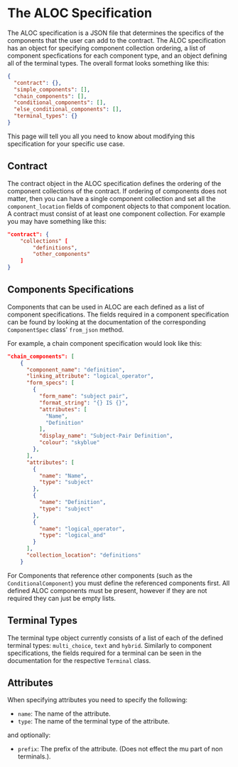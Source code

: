 # The ALOC Specification

The ALOC specification is a JSON file that determines the specifics of the components that the user can add to the contract. The ALOC specification has an object for specifying component collection ordering, a list of component specfications for each component type, and an object defining all of the terminal types.  The overall format looks something like this:

```json
{
  "contract": {},
  "simple_components": [],
  "chain_components": [],
  "conditional_components": [],
  "else_conditional_components": [],
  "terminal_types": {} 
}
```

This page will tell you all you need to know about modifying this specification for your specific use case.

## Contract

The contract object in the ALOC specification defines the ordering of the component collections of the contract. If ordering of components does not matter, then you can have a single component collection and set all the `component_location` fields of component objects to that component location. A contract must consist of at least one component collection. For example you may have something like this:

```json
"contract": {
    "collections" [
        "definitions",
        "other_components"
    ]
}
```
## Components Specifications

Components that can be used in ALOC are each defined as a list of component specifications. The fields required in a component specification can be found by looking at the documentation of the  corresponding `ComponentSpec` class' `from_json` method. 

For example, a chain component specification would look like this:

```json
"chain_components": [
    {
      "component_name": "definition",
      "linking_attribute": "logical_operator",
      "form_specs": [
        {
          "form_name": "subject pair",
          "format_string": "{} IS {}",
          "attributes": [
            "Name",
            "Definition"
          ],
          "display_name": "Subject-Pair Definition",
          "colour": "skyblue"
        },
      ],
      "attributes": [
        {
          "name": "Name",
          "type": "subject"
        },
        {
          "name": "Definition",
          "type": "subject"
        },
        {
          "name": "logical_operator",
          "type": "logical_and"
        }
      ],
      "collection_location": "definitions"
    }
```

For Components that reference other components (such as the `ConditionalComponent`) you must define the referenced components first. All defined ALOC components must be present, however if they are not required they can just be empty lists.

## Terminal Types

The terminal type object currently consists of a list of each of the defined terminal types: `multi_choice`, `text` and `hybrid`. Similarly to component specifications, the fields required for a terminal can be seen in the documentation for the respective `Terminal` class.

## Attributes

When specifying attributes you need to specify the following:
* `name`: The name of the attribute.
* `type`: The name of the terminal type of the attribute.

and optionally:
* `prefix`: The prefix of the attribute. (Does not effect the mu part of non terminals.).



